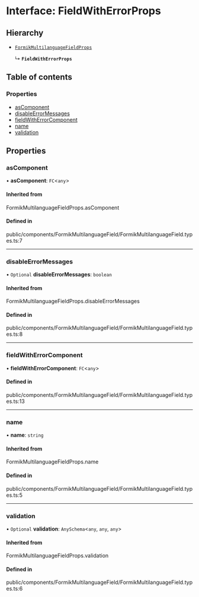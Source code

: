 # Interface: FieldWithErrorProps

## Hierarchy

- [`FormikMultilanguageFieldProps`](../wiki/Exports#formikmultilanguagefieldprops)

  ↳ **`FieldWithErrorProps`**

## Table of contents

### Properties

- [asComponent](../wiki/FieldWithErrorProps#ascomponent)
- [disableErrorMessages](../wiki/FieldWithErrorProps#disableerrormessages)
- [fieldWithErrorComponent](../wiki/FieldWithErrorProps#fieldwitherrorcomponent)
- [name](../wiki/FieldWithErrorProps#name)
- [validation](../wiki/FieldWithErrorProps#validation)

## Properties

### asComponent

• **asComponent**: `FC`<`any`\>

#### Inherited from

FormikMultilanguageFieldProps.asComponent

#### Defined in

public/components/FormikMultilanguageField/FormikMultilanguageField.types.ts:7

___

### disableErrorMessages

• `Optional` **disableErrorMessages**: `boolean`

#### Inherited from

FormikMultilanguageFieldProps.disableErrorMessages

#### Defined in

public/components/FormikMultilanguageField/FormikMultilanguageField.types.ts:8

___

### fieldWithErrorComponent

• **fieldWithErrorComponent**: `FC`<`any`\>

#### Defined in

public/components/FormikMultilanguageField/FormikMultilanguageField.types.ts:13

___

### name

• **name**: `string`

#### Inherited from

FormikMultilanguageFieldProps.name

#### Defined in

public/components/FormikMultilanguageField/FormikMultilanguageField.types.ts:5

___

### validation

• `Optional` **validation**: `AnySchema`<`any`, `any`, `any`\>

#### Inherited from

FormikMultilanguageFieldProps.validation

#### Defined in

public/components/FormikMultilanguageField/FormikMultilanguageField.types.ts:6
